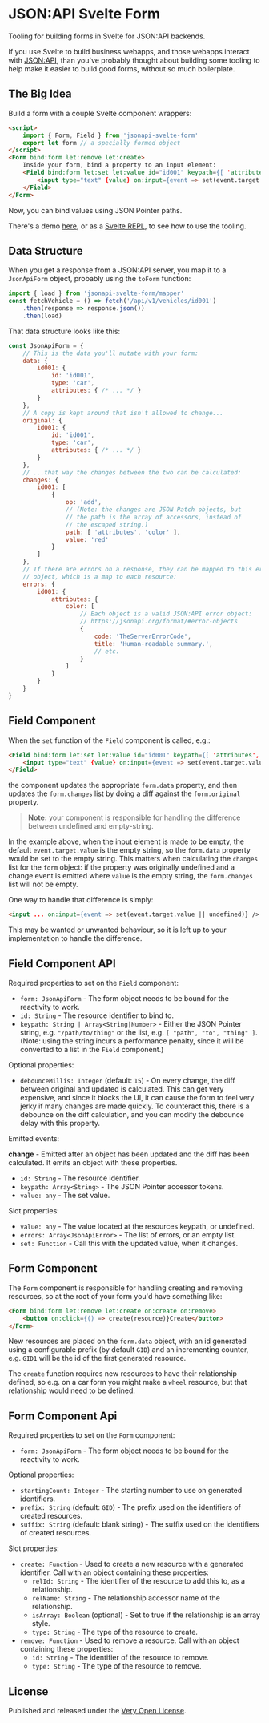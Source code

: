 # JSON:API Svelte Form

Tooling for building forms in Svelte for JSON:API backends.

If you use Svelte to build business webapps, and those webapps interact
with [JSON:API](https://jsonapi.org/), than you've probably thought about
building some tooling to help make it easier to build good forms, without
so much boilerplate.

## The Big Idea

Build a form with a couple Svelte component wrappers:

```html
<script>
	import { Form, Field } from 'jsonapi-svelte-form'
	export let form // a specially formed object
</script>
<Form bind:form let:remove let:create>
	Inside your form, bind a property to an input element:
	<Field bind:form let:set let:value id="id001" keypath={[ 'attributes', 'color' ]}>
		<input type="text" {value} on:input={event => set(event.target.value)} />
	</Field>
</Form>
```

Now, you can bind values using JSON Pointer paths.

There's a demo [here](https://saibotsivad.github.io/jsonapi-svelte-form/), or as a
[Svelte REPL](https://svelte.dev/repl/ca6db8ec270d4f5c9f8cd679592e8441?version=3.43.0),
to see how to use the tooling.

## Data Structure

When you get a response from a JSON:API server, you map it to a `JsonApiForm`
object, probably using the `toForm` function:

```js
import { load } from 'jsonapi-svelte-form/mapper'
const fetchVehicle = () => fetch('/api/v1/vehicles/id001')
	.then(response => response.json())
	.then(load)
```

That data structure looks like this:

```js
const JsonApiForm = {
	// This is the data you'll mutate with your form:
	data: {
		id001: {
			id: 'id001',
			type: 'car',
			attributes: { /* ... */ }
		}
	},
	// A copy is kept around that isn't allowed to change...
	original: {
		id001: {
			id: 'id001',
			type: 'car',
			attributes: { /* ... */ }
		}
	},
	// ...that way the changes between the two can be calculated:
	changes: {
		id001: [
			{
				op: 'add',
				// (Note: the changes are JSON Patch objects, but
				// the path is the array of accessors, instead of
				// the escaped string.)
				path: [ 'attributes', 'color' ],
				value: 'red'
			}
		]
	},
	// If there are errors on a response, they can be mapped to this error
	// object, which is a map to each resource:
	errors: {
		id001: {
			attributes: {
				color: [
					// Each object is a valid JSON:API error object:
					// https://jsonapi.org/format/#error-objects
					{
						code: 'TheServerErrorCode',
						title: 'Human-readable summary.',
						// etc.
					}
				]
			}
		}
	}
}
```

## Field Component

When the `set` function of the `Field` component is called, e.g.:

```html
<Field bind:form let:set let:value id="id001" keypath={[ 'attributes', 'color' ]}>
	<input type="text" {value} on:input={event => set(event.target.value)} />
</Field>
```

the component updates the appropriate `form.data` property, and then updates the `form.changes` list
by doing a diff against the `form.original` property.

> **Note:** your component is responsible for handling the difference between undefined and empty-string.

In the example above, when the input element is made to be empty, the default `event.target.value`
is the empty string, so the `form.data` property would be set to the empty string. This matters when
calculating the `changes` list for the `form` object: if the property was originally  undefined and
a change event is emitted where `value` is the empty string, the `form.changes` list will not be empty.

One way to handle that difference is simply:

```html
<input ... on:input={event => set(event.target.value || undefined)} />
```

This may be wanted or unwanted behaviour, so it is left up to your implementation to handle the difference.

## Field Component API

Required properties to set on the `Field` component:

* `form: JsonApiForm` - The form object needs to be bound for the reactivity to work.
* `id: String` - The resource identifier to bind to.
* `keypath: String | Array<String|Number>` - Either the JSON Pointer string, e.g. `"/path/to/thing"` or
  the list, e.g. `[ "path", "to", "thing" ]`. (Note: using the string incurs a performance penalty, since
  it will be converted to a list in the `Field` component.)

Optional properties:

* `debounceMillis: Integer` (default: `15`) - On every change, the diff between original and updated
  is calculated. This can get very expensive, and since it blocks the UI, it can cause the form to
  feel very jerky if many changes are made quickly. To counteract this, there is a debounce on the
  diff calculation, and you can modify the debounce delay with this property.

Emitted events:

**change** - Emitted after an object has been updated and the diff has been calculated. It emits an
object with these properties.

* `id: String` - The resource identifier.
* `keypath: Array<String>` - The JSON Pointer accessor tokens.
* `value: any` - The set value.

Slot properties:

* `value: any` - The value located at the resources keypath, or undefined.
* `errors: Array<JsonApiError>` - The list of errors, or an empty list.
* `set: Function` - Call this with the updated value, when it changes.

## Form Component

The `Form` component is responsible for handling creating and removing resources, so
at the root of your form you'd have something like:

```html
<Form bind:form let:remove let:create on:create on:remove>
	<button on:click={() => create(resource)}Create</button>
</Form>
```

New resources are placed on the `form.data` object, with an id generated using
a configurable prefix (by default `GID`) and an incrementing counter, e.g. `GID1`
will be the id of the first generated resource.

The `create` function requires new resources to have their relationship defined,
so e.g. on a car form you might make a `wheel` resource, but that relationship would
need to be defined.

## Form Component Api

Required properties to set on the `Form` component:

* `form: JsonApiForm` - The form object needs to be bound for the reactivity to work.

Optional properties:

* `startingCount: Integer` - The starting number to use on generated identifiers.
* `prefix: String` (default: `GID`) - The prefix used on the identifiers of created resources.
* `suffix: String` (default: blank string) - The suffix used on the identifiers of created resources.

Slot properties:

* `create: Function` - Used to create a new resource with a generated identifier. Call with
  an object containing these properties:
  * `relId: String` - The identifier of the resource to add this to, as a relationship.
  * `relName: String` - The relationship accessor name of the relationship.
  * `isArray: Boolean` (optional) - Set to true if the relationship is an array style.
  * `type: String` - The type of the resource to create.
* `remove: Function` - Used to remove a resource. Call with an object containing these properties:
  * `id: String` - The identifier of the resource to remove.
  * `type: String` - The type of the resource to remove.

## License

Published and released under the [Very Open License](http://veryopenlicense.com).

